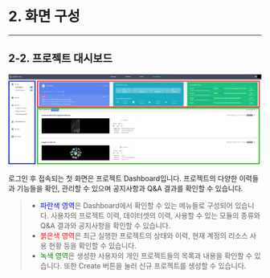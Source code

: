 # 2. 화면 구성

***

## 2-2. 프로젝트 대시보드

![](img/2-2/manual_2-2_1.png)

로그인 후 접속되는 첫 화면은 프로젝트 Dashboard입니다.
프로젝트의 다양한 이력들과 기능들을 확인, 관리할 수 있으며 공지사항과 Q&A 결과를 확인할 수 있습니다.

> * <span style="color:blue">파란색 영역</span>은 Dashboard에서 확인할 수 있는 메뉴들로 구성되어 있습니다. 사용자의 프로젝트 이력, 데이터셋의 이력, 사용할 수 있는 모듈의 종류와 Q&A 결과와 공지사항을 확인할 수 있습니다.
> * <span style="color:red">붉은색 영역</span>은 최근 실행한 프로젝트의 상태와 이력, 현재 계정의 리소스 사용 현황 등을 확인할 수 있습니다.
> * <span style="color:green">녹색 영역</span>은 생성한 사용자의 개인 프로젝트들의 목록과 내용을 확인할 수 있습니다. 또한 Create 버튼을 눌러 신규 프로젝트를 생성할 수 있습니다.